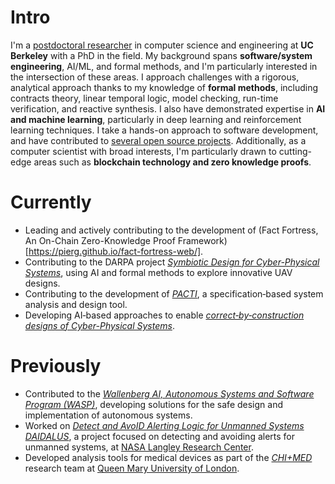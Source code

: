 
# Intro

I'm a [postdoctoral researcher](https://www.icyphy.org/people.html) in computer science and engineering at **UC Berkeley** with a PhD in the field. My background spans **software/system engineering**, AI/ML, and formal methods, and I'm particularly interested in the intersection of these areas. I approach challenges with a rigorous, analytical approach thanks to my knowledge of **formal methods**, including contracts theory, linear temporal logic, model checking, run-time verification, and reactive synthesis. I also have demonstrated expertise in **AI and machine learning**, particularly in deep learning and reinforcement learning techniques. I take a hands-on approach to software development, and have contributed to [several open source projects](https://pierg.github.io/projects). Additionally, as a computer scientist with broad interests, I'm particularly drawn to cutting-edge areas such as **blockchain technology and zero knowledge proofs**.


# Currently
* Leading and actively contributing to the development of (Fact Fortress, An On-Chain Zero-Knowledge Proof Framework)[https://pierg.github.io/fact-fortress-web/].
* Contributing to the DARPA project [_Symbiotic Design for Cyber-Physical Systems_](https://www.darpa.mil/program/symbiotic-design-for-cyber-physical-systems), using AI and formal methods to explore innovative UAV designs.
* Contributing to the development of [_PACTI_](https://www.pacti.org), a specification‑based system analysis and design tool.
* Developing AI‑based approaches to enable [_correct‑by‑construction designs of Cyber-Physical Systems_](https://arxiv.org/abs/2211.11908).

# Previously

* Contributed to the [_Wallenberg AI, Autonomous Systems and Software Program (WASP)_](https://wasp-sweden.org), developing solutions for the safe design and implementation of autonomous systems.
* Worked on [_Detect and AvoID Alerting Logic for Unmanned Systems DAIDALUS_](https://github.com/nasa/daidalus), a project focused on detecting and avoiding alerts for unmanned systems, at [NASA Langley Research Center](https://www.nasa.gov/langley).
* Developed analysis tools for medical devices as part of the [_CHI+MED_](https://www.chi-med.ac.uk/research/) research team at [Queen Mary University of London](https://www.qmul.ac.uk).

